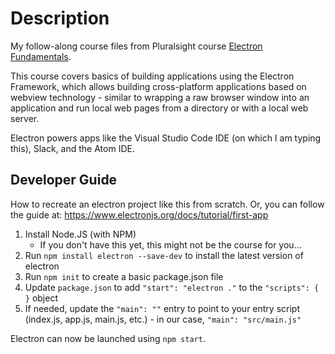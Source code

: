 # Description

My follow-along course files from Pluralsight course [Electron Fundamentals](https://app.pluralsight.com/library/courses/electron-fundamentals/table-of-contents).

This course covers basics of building applications using the Electron Framework, which allows building cross-platform applications based on webview technology - similar to wrapping a raw browser window into an application and run local web pages from a directory or with a local web server.

Electron powers apps like the Visual Studio Code IDE (on which I am typing this), Slack, and the Atom IDE.

## Developer Guide

How to recreate an electron project like this from scratch. Or, you can follow the guide at: https://www.electronjs.org/docs/tutorial/first-app

1. Install Node.JS (with NPM)
    - If you don't have this yet, this might not be the course for you...
2. Run `npm install electron --save-dev` to install the latest version of electron
3. Run `npm init` to create a basic package.json file
4. Update `package.json` to add `"start": "electron ."` to the `"scripts": { }` object
5. If needed, update the `"main": ""` entry to point to your entry script (index.js, app.js, main.js, etc.) - in our case, `"main": "src/main.js"`

Electron can now be launched using `npm start`.